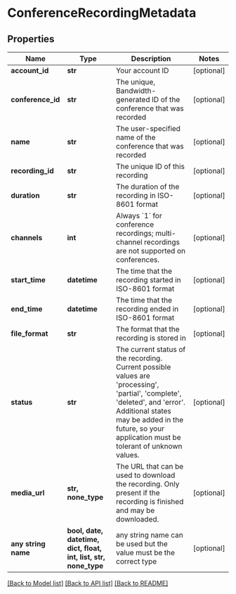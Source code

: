# ConferenceRecordingMetadata


## Properties
Name | Type | Description | Notes
------------ | ------------- | ------------- | -------------
**account_id** | **str** | Your account ID | [optional] 
**conference_id** | **str** | The unique, Bandwidth-generated ID of the conference that was recorded | [optional] 
**name** | **str** | The user-specified name of the conference that was recorded | [optional] 
**recording_id** | **str** | The unique ID of this recording | [optional] 
**duration** | **str** | The duration of the recording in ISO-8601 format | [optional] 
**channels** | **int** | Always &#x60;1&#x60; for conference recordings; multi-channel recordings are not supported on conferences. | [optional] 
**start_time** | **datetime** | The time that the recording started in ISO-8601 format | [optional] 
**end_time** | **datetime** | The time that the recording ended in ISO-8601 format | [optional] 
**file_format** | **str** | The format that the recording is stored in | [optional] 
**status** | **str** | The current status of the recording. Current possible values are &#39;processing&#39;, &#39;partial&#39;, &#39;complete&#39;, &#39;deleted&#39;, and &#39;error&#39;. Additional states may be added in the future, so your application must be tolerant of unknown values. | [optional] 
**media_url** | **str, none_type** | The URL that can be used to download the recording. Only present if the recording is finished and may be downloaded. | [optional] 
**any string name** | **bool, date, datetime, dict, float, int, list, str, none_type** | any string name can be used but the value must be the correct type | [optional]

[[Back to Model list]](../README.md#documentation-for-models) [[Back to API list]](../README.md#documentation-for-api-endpoints) [[Back to README]](../README.md)


